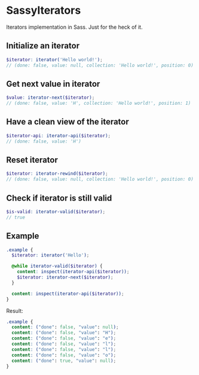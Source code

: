 SassyIterators
==============

Iterators implementation in Sass. Just for the heck of it.

## Initialize an iterator

```scss
$iterator: iterator('Hello world!');
// (done: false, value: null, collection: 'Hello world!', position: 0)
```

## Get next value in iterator

```scss
$value: iterator-next($iterator);
// (done: false, value: 'H', collection: 'Hello world!', position: 1)
```

## Have a clean view of the iterator

```scss
$iterator-api: iterator-api($iterator);
// (done: false, value: 'H')
```

## Reset iterator

```scss
$iterator: iterator-rewind($iterator);
// (done: false, value: null, collection: 'Hello world!', position: 0)
```

## Check if iterator is still valid

```scss
$is-valid: iterator-valid($iterator);
// true
```

## Example

```scss
.example {
  $iterator: iterator('Hello');

  @while iterator-valid($iterator) {
    content: inspect(iterator-api($iterator));
    $iterator: iterator-next($iterator);
  }

  content: inspect(iterator-api($iterator));
}
```

Result:

```css
.example {
  content: ("done": false, "value": null);
  content: ("done": false, "value": "H");
  content: ("done": false, "value": "e");
  content: ("done": false, "value": "l");
  content: ("done": false, "value": "l");
  content: ("done": false, "value": "o");
  content: ("done": true, "value": null);
}
```